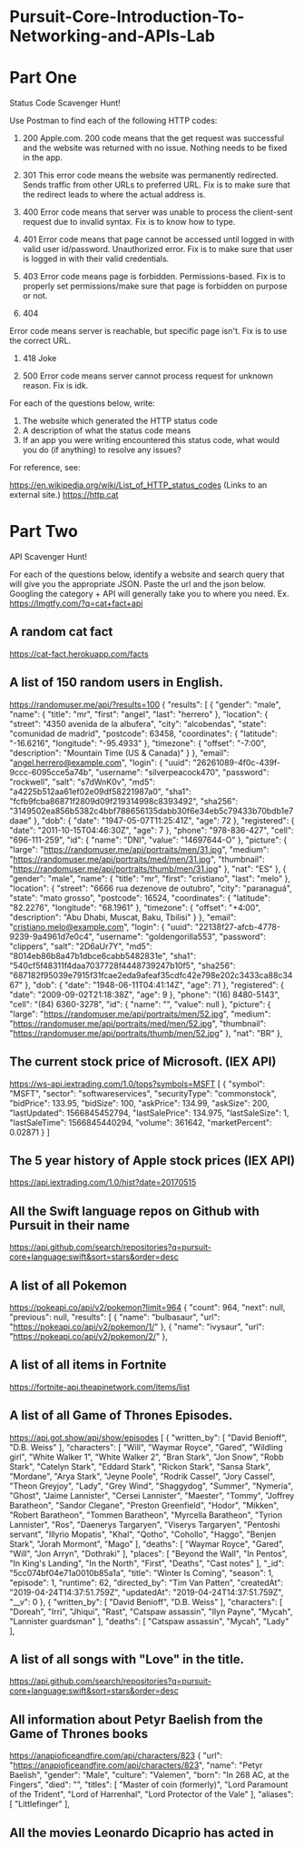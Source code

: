 # Pursuit-Core-Introduction-To-Networking-and-APIs-Lab

# Part One

Status Code Scavenger Hunt!

Use Postman to find each of the following HTTP codes:


1. 200
Apple.com. 200 code means that the get request was successful and the website was returned with no issue. Nothing needs to be fixed in the app.

1. 301
This error code means the website was permanently redirected. Sends traffic from other URLs to preferred URL. Fix is to make sure that the redirect leads to where the actual address is.

1. 400
Error code means that server was unable to process the client-sent request due to invalid syntax. Fix is to know how to type.

1. 401
Error code means that page cannot be accessed until logged in with valid user id/password. Unauthorized error.  Fix is to make sure that user is logged in with their valid credentials.

1. 403
Error code means page is forbidden. Permissions-based. Fix is to properly set permissions/make sure that page is forbidden on purpose or not.

1. 404

Error code means server is reachable, but specific page isn't. Fix is to use the correct URL.

1. 418
Joke

1. 500
Error code means server cannot process request for unknown reason. Fix is idk.


For each of the questions below, write:

1. The website which generated the HTTP status code
2. A description of what the status code means
3. If an app you were writing encountered this status code, what would you do (if anything) to resolve any issues?


For reference, see:

https://en.wikipedia.org/wiki/List_of_HTTP_status_codes (Links to an external site.)
https://http.cat


# Part Two

API Scavenger Hunt!

For each of the questions below, identify a website and search query that will give you the appropriate JSON.  Paste the url and the json below.  Googling the category + API will generally take you to where you need.  Ex. https://lmgtfy.com/?q=cat+fact+api

## A random cat fact
https://cat-fact.herokuapp.com/facts

## A list of 150 random users in English.
https://randomuser.me/api/?results=100
{
"results": [
{
"gender": "male",
"name": {
"title": "mr",
"first": "angel",
"last": "herrero"
},
"location": {
"street": "4350 avenida de la albufera",
"city": "alcobendas",
"state": "comunidad de madrid",
"postcode": 63458,
"coordinates": {
"latitude": "-16.6216",
"longitude": "-95.4933"
},
"timezone": {
"offset": "-7:00",
"description": "Mountain Time (US & Canada)"
}
},
"email": "angel.herrero@example.com",
"login": {
"uuid": "26261089-4f0c-439f-9ccc-6095cce5a74b",
"username": "silverpeacock470",
"password": "rockwell",
"salt": "s7dWnK0v",
"md5": "a4225b512aa61ef02e09df58221987a0",
"sha1": "fcfb9fcba86871f2809d09f219314998c8393492",
"sha256": "3149502ea856b5382c4bbf788656135dabb30f6e34eb5c79433b70bdb1e7daae"
},
"dob": {
"date": "1947-05-07T11:25:41Z",
"age": 72
},
"registered": {
"date": "2011-10-15T04:46:30Z",
"age": 7
},
"phone": "978-836-427",
"cell": "696-111-259",
"id": {
"name": "DNI",
"value": "14697644-O"
},
"picture": {
"large": "https://randomuser.me/api/portraits/men/31.jpg",
"medium": "https://randomuser.me/api/portraits/med/men/31.jpg",
"thumbnail": "https://randomuser.me/api/portraits/thumb/men/31.jpg"
},
"nat": "ES"
},
{
"gender": "male",
"name": {
"title": "mr",
"first": "cristiano",
"last": "melo"
},
"location": {
"street": "6666 rua dezenove de outubro",
"city": "paranaguá",
"state": "mato grosso",
"postcode": 16524,
"coordinates": {
"latitude": "82.2276",
"longitude": "68.1961"
},
"timezone": {
"offset": "+4:00",
"description": "Abu Dhabi, Muscat, Baku, Tbilisi"
}
},
"email": "cristiano.melo@example.com",
"login": {
"uuid": "22138f27-afcb-4778-9239-9a4961d7e0c4",
"username": "goldengorilla553",
"password": "clippers",
"salt": "2D6aUr7Y",
"md5": "8014eb86b8a47b1dbce6cabb5482831e",
"sha1": "540cf5f48311f4daa7037728f4448739247b10f5",
"sha256": "687182f95039e7915f31fcae2eda9afeaf35cdfc42e798e202c3433ca88c3467"
},
"dob": {
"date": "1948-06-11T04:41:14Z",
"age": 71
},
"registered": {
"date": "2009-09-02T21:18:38Z",
"age": 9
},
"phone": "(16) 8480-5143",
"cell": "(84) 6360-3278",
"id": {
"name": "",
"value": null
},
"picture": {
"large": "https://randomuser.me/api/portraits/men/52.jpg",
"medium": "https://randomuser.me/api/portraits/med/men/52.jpg",
"thumbnail": "https://randomuser.me/api/portraits/thumb/men/52.jpg"
},
"nat": "BR"
},


## The current stock price of Microsoft. (IEX API)
https://ws-api.iextrading.com/1.0/tops?symbols=MSFT
[
{
"symbol": "MSFT",
"sector": "softwareservices",
"securityType": "commonstock",
"bidPrice": 133.95,
"bidSize": 100,
"askPrice": 134.99,
"askSize": 200,
"lastUpdated": 1566845452794,
"lastSalePrice": 134.975,
"lastSaleSize": 1,
"lastSaleTime": 1566845440294,
"volume": 361642,
"marketPercent": 0.02871
}
]

## The 5 year history of Apple stock prices (IEX API)
https://api.iextrading.com/1.0/hist?date=20170515

## All the Swift language repos on Github with Pursuit in their name
https://api.github.com/search/repositories?q=pursuit-core+language:swift&sort=stars&order=desc

## A list of all Pokemon
https://pokeapi.co/api/v2/pokemon?limit=964
{
"count": 964,
"next": null,
"previous": null,
"results": [
{
"name": "bulbasaur",
"url": "https://pokeapi.co/api/v2/pokemon/1/"
},
{
"name": "ivysaur",
"url": "https://pokeapi.co/api/v2/pokemon/2/"
},

## A list of all items in Fortnite
https://fortnite-api.theapinetwork.com/items/list

## A list of all Game of Thrones Episodes.
https://api.got.show/api/show/episodes
[
{
"written_by": [
"David Benioff",
"D.B. Weiss"
],
"characters": [
"Will",
"Waymar Royce",
"Gared",
"Wildling girl",
"White Walker 1",
"White Walker 2",
"Bran Stark",
"Jon Snow",
"Robb Stark",
"Catelyn Stark",
"Eddard Stark",
"Rickon Stark",
"Sansa Stark",
"Mordane",
"Arya Stark",
"Jeyne Poole",
"Rodrik Cassel",
"Jory Cassel",
"Theon Greyjoy",
"Lady",
"Grey Wind",
"Shaggydog",
"Summer",
"Nymeria",
"Ghost",
"Jaime Lannister",
"Cersei Lannister",
"Maester",
"Tommy",
"Joffrey Baratheon",
"Sandor Clegane",
"Preston Greenfield",
"Hodor",
"Mikken",
"Robert Baratheon",
"Tommen Baratheon",
"Myrcella Baratheon",
"Tyrion Lannister",
"Ros",
"Daenerys Targaryen",
"Viserys Targaryen",
"Pentoshi servant",
"Illyrio Mopatis",
"Khal",
"Qotho",
"Cohollo",
"Haggo",
"Benjen Stark",
"Jorah Mormont",
"Mago"
],
"deaths": [
"Waymar Royce",
"Gared",
"Will",
"Jon Arryn",
"Dothraki"
],
"places": [
"Beyond the Wall",
"In Pentos",
"In King's Landing",
"In the North",
"First",
"Deaths",
"Cast notes"
],
"_id": "5cc074bf04e71a0010b85a1a",
"title": "Winter Is Coming",
"season": 1,
"episode": 1,
"runtime": 62,
"directed_by": "Tim Van Patten",
"createdAt": "2019-04-24T14:37:51.759Z",
"updatedAt": "2019-04-24T14:37:51.759Z",
"__v": 0
},
{
"written_by": [
"David Benioff",
"D.B. Weiss"
],
"characters": [
"Doreah",
"Irri",
"Jhiqui",
"Rast",
"Catspaw assassin",
"Ilyn Payne",
"Mycah",
"Lannister guardsman"
],
"deaths": [
"Catspaw assassin",
"Mycah",
"Lady"
],


## A list of all songs with "Love" in the title.
https://api.github.com/search/repositories?q=pursuit-core+language:swift&sort=stars&order=desc

## All information about Petyr Baelish from the Game of Thrones books
https://anapioficeandfire.com/api/characters/823
{
"url": "https://anapioficeandfire.com/api/characters/823",
"name": "Petyr Baelish",
"gender": "Male",
"culture": "Valemen",
"born": "In 268 AC, at the Fingers",
"died": "",
"titles": [
"Master of coin (formerly)",
"Lord Paramount of the Trident",
"Lord of Harrenhal",
"Lord Protector of the Vale"
],
"aliases": [
"Littlefinger"
],


## All the movies Leonardo Dicaprio has acted in
